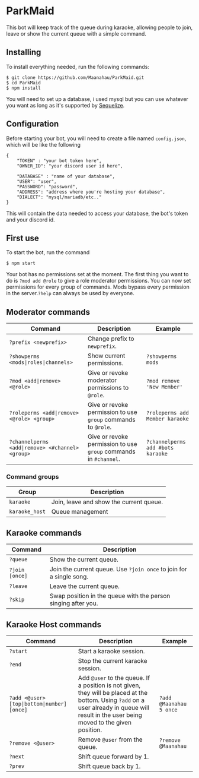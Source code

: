 # ParkMaid
This bot will keep track of the queue during karaoke, allowing people to join, leave or show the current queue with a simple command.

## Installing
To install everything needed, run the following commands:

    $ git clone https://github.com/Maanahau/ParkMaid.git
    $ cd ParkMaid
    $ npm install

You will need to set up a database, i used mysql but you can use whatever you want as long as it's supported by [Sequelize](https://sequelize.org/).

## Configuration
Before starting your bot, you will need to create a file named `config.json`, which will be like the following

    {
        "TOKEN" : "your bot token here",
        "OWNER_ID": "your discord user id here",
    
        "DATABASE" : "name of your database",
        "USER": "user",
        "PASSWORD": "password",
        "ADDRESS": "address where you're hosting your database",
        "DIALECT": "mysql/mariadb/etc.."
    }

This will contain the data needed to access your database, the bot's token and your discord id.

## First use
To start the bot, run the command

    $ npm start

Your bot has no permissions set at the moment. The first thing you want to do is `?mod add @role` to give a role moderator permissions. You can now set permissions for every group of commands. Mods bypass every permission in the server.`?help` can always be used by everyone.

## Moderator commands
|Command|Description|Example|
|-------|-----------|-------|
|`?prefix <newprefix>`|Change prefix to `newprefix`.|
|`?showperms <mods\|roles\|channels>`|Show current permissions.|`?showperms mods`|
|`?mod <add\|remove> <@role>`|Give or revoke moderator permissions to `@role`.|`?mod remove 'New Member'`|
|`?roleperms <add\|remove> <@role> <group>`|Give or revoke permission to use `group` commands to `@role`.|`?roleperms add Member karaoke`|
|`?channelperms <add\|remove> <#channel> <group>`|Give or revoke permission to use `group` commands in `#channel`.|`?channelperms add #bots karaoke`|

### Command groups
|Group|Description|
|-|-|
|`karaoke`|Join, leave and show the current queue.|
|`karaoke_host`|Queue management|


## Karaoke commands
|Command|Description|
|-------|-----------|
|`?queue`|Show the current queue.|
|`?join [once]`|Join the current queue. Use `?join once` to join for a single song.|
|`?leave`|Leave the current queue.|
|`?skip`|Swap position in the queue with the person singing after you.|

## Karaoke Host commands
|Command|Description|Example|
|-|-|-|
|`?start`|Start a karaoke session.| |
|`?end`|Stop the current karaoke session.| |
|`?add <@user> [top\|bottom\|number] [once]`|Add `@user` to the queue. If a position is not given, they will be placed at the bottom. Using `?add` on a user already in queue will result in the user being moved to the given position.|`?add @Maanahau 5 once`|
|`?remove <@user>`|Remove `@user` from the queue.|`?remove @Maanahau`|
|`?next`|Shift queue forward by 1.|
|`?prev`|Shift queue back by 1.|
